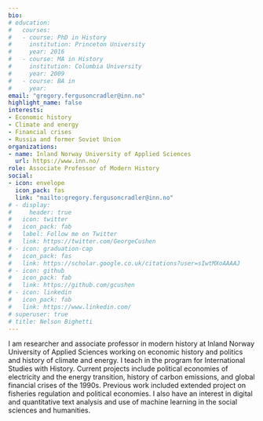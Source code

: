 ```yaml
---
bio: 
# education:
#   courses:
#   - course: PhD in History
#     institution: Princeton University
#     year: 2016
#   - course: MA in History
#     institution: Columbia University
#     year: 2009
#   - course: BA in 
#     year: 
email: "gregory.fergusoncradler@inn.no"
highlight_name: false
interests:
- Economic history
- Climate and energy
- Financial crises
- Russia and former Soviet Union
organizations:
- name: Inland Norway University of Applied Sciences
  url: https://www.inn.no/
role: Associate Professor of Modern History
social:
- icon: envelope
  icon_pack: fas
  link: "mailto:gregory.fergusoncradler@inn.no"
# - display:
#     header: true
#   icon: twitter
#   icon_pack: fab
#   label: Follow me on Twitter
#   link: https://twitter.com/GeorgeCushen
# - icon: graduation-cap
#   icon_pack: fas
#   link: https://scholar.google.co.uk/citations?user=sIwtMXoAAAAJ
# - icon: github
#   icon_pack: fab
#   link: https://github.com/gcushen
# - icon: linkedin
#   icon_pack: fab
#   link: https://www.linkedin.com/
# superuser: true
# title: Nelson Bighetti
---
```


I am researcher and associate professor in modern history at Inland Norway University of Applied Sciences working on economic history and politics and history of climate and energy. I teach in the program for International Studies with History. Current projects include political economies of electricity and the energy transition, history of carbon emissions, and global financial crises of the 1990s. Previous work included extended project on fisheries regulation and political economies. I also have an interest in digital and quantitative text analysis and use of machine learning in the social sciences and humanities.
